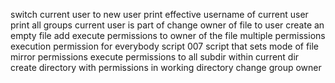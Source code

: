 switch current user to new user
print effective username of current user
print all groups current user is part of
change owner of file to user
create an empty file
add execute permissions to owner of the file
multiple permissions
execution permission for everybody
script 007
script that sets mode of file
mirror permissions
execute permissions to all subdir within current dir
create directory with permissions in working directory
change group owner
